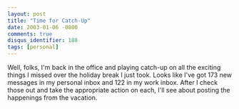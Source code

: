 ```yaml
---
layout: post
title: "Time for Catch-Up"
date: 2003-01-06 -0800
comments: true
disqus_identifier: 188
tags: [personal]
---
```

Well, folks, I'm back in the office and playing catch-up on all the
exciting things I missed over the holiday break I just took. Looks like
I've got 173 new messages in my personal inbox and 122 in my work inbox.
After I check those out and take the appropriate action on each, I'll
see about posting the happenings from the vacation.
